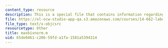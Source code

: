 ```yaml
---
content_type: resource
description: This is a special file that contains information regarding maxbivnorm.
file: https://ol-ocw-studio-app-qa.s3.amazonaws.com/courses/14-662-labor-economics-ii-spring-2015/65de0461c20659fda1fa1581a5394314_maxbivnorm.m
file_type: text/x-objcsrc
resourcetype: Other
title: maxbivnorm.m
uid: 65de0461-c206-59fd-a1fa-1581a5394314
---
```

